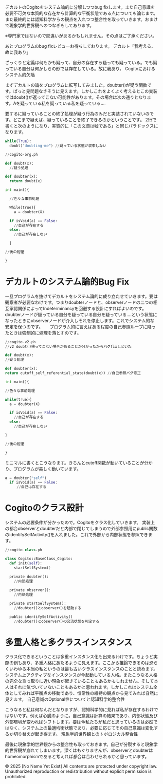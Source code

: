 デカルトのCogitoをシステム論的に分解しつつbug fixします。また自己意識を必要不可欠な本質的な存在から計算的な平衡状態である点についても論じます。また最終的には認知科学からの観点を入れつつ整合性を取っていきます。おまけで現象学的世界観へのつなぎもしてあります。

※専門家ではないので間違いがあるかもしれません。その点はご了承ください。

あとプログラムのbug fixレビューお待ちしております。
デカルト「我考える、故に我あり」

ざっくりと定義は何もかも疑って、自分の存在すら疑っても疑っている。でも疑っている自分は何かしらの形では存在している。故に我あり。
Cogitoにおけるシステム的欠陥

まずデカルトの論をプログラムに転写してみました。doubter()が疑う関数です。ぱっと見問題なさそうに見えます。しかしこれをよくよく考えるとこの実装ではdoubt()が返ってこない可能性があります。その場合は次の通りとなります。Aを疑っている私を疑っている私を疑っている….

要するに疑っていることの終了処理が疑う行為のみだと実装されていないのです。どこまで疑えば、疑っていることを終了できるのかということです。
2行で書くと次のようになり、実質的に「この文章は嘘である」と同じパラドックスになります。

```python
while(True):
  doubt("doubting-me") //疑っている状態が収束しない
```

```python
//cogito-org.ph

def doubt(x):
  //疑う処理

def doubter(x):
  return doubt(x)

int main(){

  //色々な事前処理

  While(true){
    a = doubter(X)

  if isVoid(a) == False:
    //自己が存在する
  else:
    //自己が存在しない

  }

//後の処理

}
```

# デカルトのシステム論的Bug Fix

一旦プログラムを抜けてデカルトをシステム論的に成り立たせていきます。要は観察者が必要なわけです。つまりdoubterノードと、observerノードの二つの相互承認関係によってIndeterminancyを回避する設計にすればよいのです。doubterノードが疑っている自分を疑っている自分を疑っている….という状態になったときにobserverノードが介入しそれを停止します。これでシステム的な安定を保つのです。
　
プログラム的に言えばある程度の自己参照ループに陥ったときは強制的に処理を落とすのです。

```python
//cogito-v2.ph
//v2 doubt()帰ってこない場合があることが分かったからバグfixしといた

def doubt(x):
//疑う処理

def doubter(x):
return cutoff_self_referential_state(doubt(x)) //自己参照バグ修正

int main(){

//色々な事前処理

while(true){
  a = doubter(X)

  if isVoid(a) == False:
    //自己が存在する
  else:
    //自己が存在しない

}

//後の処理

}
```

ミニマルに書くとこうなります。きちんとcutoff関数が動いていることが分かり、プログラムが美しく動いています。
```python
a = doubter("self")
  if isVoid(a) == False:
　  　//自己は存在する
```

# Cogitoのクラス設計

システムの必要条件が分かったので。Cogitoをクラス化していきます。
実装上の都合observerとdoubterだと内部で閉じてしまうので外部参照用にpublic関数のidentifySelfActivity()を入れました。これで外部から内部状態を参照できます。

```python
//cogito-class.ph

class Cogito::BaseClass_Cogito:
  def init(self):
    startSelfSystem()

  private doubter():
    //内部処理
  
  private observer():
    //内部処理

  private startSelfSystem():
    //doubter()とobserver()を起動する

  public identifySelfActivity()
    //doubter()とobserver()の交流状態を判定する

```

# 多重人格と多クラスインスタンス

クラス化できるということは多重インスタンス化も出来るわけです。ちょうど実際の例もあり、多重人格にあたるように見えます。ここから推論できるのは恐らくいわゆる本当の私というのは最も古いクラスインスタンスのことと読めます。システム上アクティブなインスタンスが今起動している人格。またこうなる人格の完全な乗っ取りに近い現象が起きていることもあるかもしれません。そして本人はそれに気づいていないこともあるかと思われます。しかしこれはシステム全体としてみれば平衡点の移動であり、恒常性の維持の観点から見てみれば自然に見えます。
自己意識のOptional性についてと認知科学的整合性

こうなると私は何なんだとなりますが、認知科学的に見れば私が存在するわけではないです。例えば心臓のように。自己意識は計算の結果であり、内部状態及び外部環境が変わればシフトします。要は今私たちが私だと思っているのは必然ではなく、システム上の最適均衡状態であり、必要に応じてその自己意識は変化するか切り替えが起き得ます。
現象学的世界観とのトポロジカル整合性

最後に現象学的世界観からの整合性も取っておきます。自己が分裂すると現象学的世界観が崩れてしまいます。深くはもぐりませんが、observerとdoubterはhomeomorphismであると考えれば都合は合わせられるかと思っています。

© 2025 [No Name Yet Exist]
All contents are protected under copyright law. Unauthorized reproduction or redistribution without explicit permission is prohibited.

